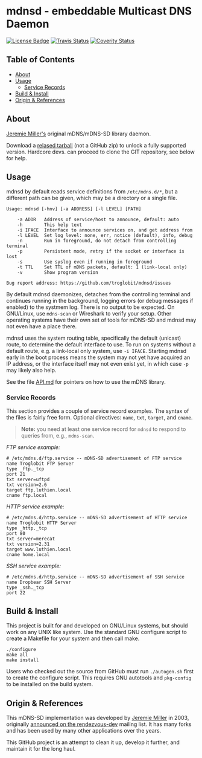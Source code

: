 mdnsd - embeddable Multicast DNS Daemon
=======================================
[![License Badge][]][License] [![Travis Status][]][Travis] [![Coverity Status][]][Coverity Scan]

Table of Contents
-----------------
- [About](#about)
- [Usage](#usage)
  - [Service Records](#service-records)
- [Build & Install](#build--install)
- [Origin & References](#origin--references)


About
-----

[Jeremie Miller's][jeremie] original mDNS/mDNS-SD library daemon.

Download a [relased tarball][releases] (not a GitHub zip) to unlock a
fully supported version.  Hardcore devs. can proceed to clone the GIT
repository, see below for help.


Usage
-----

mdnsd by default reads service definitions from `/etc/mdns.d/*`, but a
different path can be given, which may be a directory or a single file.

    Usage: mdnsd [-hnv] [-a ADDRESS] [-l LEVEL] [PATH]
    
        -a ADDR   Address of service/host to announce, default: auto
        -h        This help text
        -i IFACE  Interface to announce services on, and get address from
        -l LEVEL  Set log level: none, err, notice (default), info, debug
        -n        Run in foreground, do not detach from controlling terminal
        -p        Persistent mode, retry if the socket or interface is lost
        -s        Use syslog even if running in foreground
        -t TTL    Set TTL of mDNS packets, default: 1 (link-local only)
        -v        Show program version
    
    Bug report address: https://github.com/troglobit/mdnsd/issues

By default mdnsd daemonizes, detaches from the controlling terminal and
continues running in the background, logging errors (or debug messages
if enabled) to the systmem log.  There is no output to be expected.  On
GNU/Linux, use `mdns-scan` or Wireshark to verify your setup.  Other
operating systems have their own set of tools for mDNS-SD and mdnsd may
not even have a place there.

mdnsd uses the system routing table, specifically the default (unicast)
route, to determine the default interface to use.  To run on systems
without a default route, e.g. a link-local only system, use `-i IFACE`.
Starting mdnsd early in the boot process means the system may not yet
have acquired an IP address, or the interface itself may not even exist
yet, in which case `-p` may likely also help.

See the file [API.md][] for pointers on how to use the mDNS library.


### Service Records

This section provides a couple of service record examples.  The syntax
of the files is fairly free form.  Optional directives: `name`, `txt`,
`target`, and `cname`.

> **Note:** you need at least one service record for `mdnsd` to respond
> to queries from, e.g., `mdns-scan`.

_FTP service example:_

    # /etc/mdns.d/ftp.service -- mDNS-SD advertisement of FTP service
    name Troglobit FTP Server
    type _ftp._tcp
    port 21
    txt server=uftpd
    txt version=2.6
    target ftp.luthien.local
    cname ftp.local

_HTTP service example:_

    # /etc/mdns.d/http.service -- mDNS-SD advertisement of HTTP service
    name Troglobit HTTP Server
    type _http._tcp
    port 80
    txt server=merecat
    txt version=2.31
    target www.luthien.local
    cname home.local

_SSH service example:_

    # /etc/mdns.d/http.service -- mDNS-SD advertisement of SSH service
    name Dropbear SSH Server
    type _ssh._tcp
    port 22


Build & Install
---------------

This project is built for and developed on GNU/Linux systems, but should
work on any UNIX like system.  Use the standard GNU configure script to
create a Makefile for your system and then call make.

    ./configure
    make all
    make install

Users who checked out the source from GitHub must run `./autogen.sh`
first to create the configure script.  This requires GNU autotools and
`pkg-config` to be installed on the build system.


Origin & References
-------------------

This mDNS-SD implementation was developed by [Jeremie Miller][jeremie]
in 2003, originally [announced on the rendezvous-dev][announced] mailing
list.  It has many forks and has been used by many other applications
over the years.

This GitHub project is an attempt to clean it up, develop it further,
and maintain it for the long haul.


[jeremie]:         https://github.com/quartzjer
[releases]:        https://github.com/troglobit/mdnsd/releases
[announced]:       https://web.archive.org/web/20140115142008/http://lists.apple.com/archives/rendezvous-dev/2003/Feb/msg00062.html
[API.md]:          https://github.com/troglobit/mdnsd/blob/master/API.md
[License]:         https://en.wikipedia.org/wiki/BSD_licenses
[License Badge]:   https://img.shields.io/badge/License-BSD%203--Clause-blue.svg
[Travis]:          https://travis-ci.org/troglobit/mdnsd
[Travis Status]:   https://travis-ci.org/troglobit/mdnsd.png?branch=master
[Coverity Scan]:   https://scan.coverity.com/projects/20680
[Coverity Status]: https://scan.coverity.com/projects/20680/badge.svg
